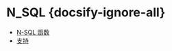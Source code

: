 # N_SQL {docsify-ignore-all}

<!-- * Getting Started -->
  <!-- * [Introduction](introduction) -->
  <!-- * [Quick Start](quick_start) -->

* [N-SQL 函数](zh-CN/functions)
* [支持](zh-CN/support)
